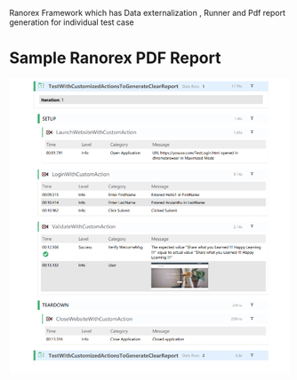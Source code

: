 Ranorex Framework which has Data externalization , Runner and Pdf report generation for individual test case

# Sample Ranorex PDF Report
<img src="https://github.com/ayosuva/RanorexFrameworkCustomized/blob/main/YosuvaCom/CustomReport/samplereport.png">
